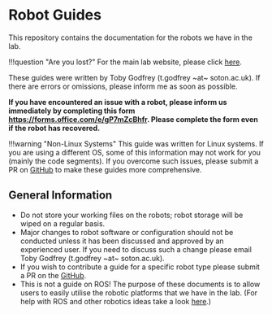 # Robot Guides

This repository contains the documentation for the robots we have in the lab.

!!!question "Are you lost?"
    For the main lab website, please click [here](https://sooratilab.com).

These guides were written by Toby Godfrey (t.godfrey ~at~ soton.ac.uk). If there are errors or omissions, please inform me as soon as possible.

**If you have encountered an issue with a robot, please inform us immediately by completing this form <https://forms.office.com/e/gP7mZcBhfr>. Please complete the form even if the robot has recovered.**

!!!warning "Non-Linux Systems"
    This guide was written for Linux systems. If you are using a different OS, some of this information may not work for you (mainly the code segments). If you overcome such issues, please submit a PR on [GitHub](https://github.com/sooratilab/robotguides/) to make these guides more comprehensive.

## General Information

- Do not store your working files on the robots; robot storage will be wiped on a regular basis.
- Major changes to robot software or configuration should not be conducted unless it has been discussed and approved by an experienced user. If you need to discuss such a change please email Toby Godfrey (t.godfrey ~at~ soton.ac.uk).
- If you wish to contribute a guide for a specific robot type please submit a PR on the [GitHub](https://github.com/sooratilab/robotguides/).
- This is not a guide on ROS! The purpose of these documents is to allow users to easily utilise the robotic platforms that we have in the lab. (For help with ROS and other robotics ideas take a look [here](https://automaticaddison.com/tutorials/).)

